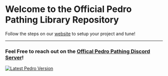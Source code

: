 # Welcome to the Official Pedro Pathing Library Repository 

Follow the steps on our [website](https://pedropathing.com/) to setup your project and tune!

---

### Feel Free to reach out on the [Offical Pedro Pathing Discord Server](https://discord.gg/2GfC4qBP5s)!


[![Latest Pedro Version](https://img.shields.io/badge/dynamic/xml?url=https%3A%2F%2Fpedro-pathing.github.io%2Fmaven.pedropathing.com%2Fcom%2Fpedropathing%2Fpedro%2Fmaven-metadata.xml&query=%2Fmetadata%2Fversioning%2Flatest&style=for-the-badge&label=Build&labelColor=111111&color=7b39ab)](https://github.com/Pedro-Pathing/)
<!--
---

# Release History

## v1.0.3

Library: https://github.com/Pedro-Pathing/PedroPathing/releases/tag/v1.0.3
Quickstart: https://github.com/Pedro-Pathing/Quickstart/releases/tag/v1.0.3

- Fixed a  bug that caused follower constants to be updated by user input AFTER follower was already created, causing hardwareMap issues.
- Removed 2 Parameters from Follower and PoseUpdater (two classes), now you have to call `Constants.setConstants(FConstants.class, LConstants.class);` before initalizing the Follower.
- Added Power Caching

----------

## v1.0.2

Library: https://github.com/Pedro-Pathing/PedroPathing/releases/tag/v1.0.2
Quickstart: https://github.com/Pedro-Pathing/Quickstart/releases/tag/v1.0.2

- Fixed a bug that causes the left motors to always be reversed 
- Fixed a bug that would cause driveLeftVector to be always the default value
- Added a debug method to ConstantsUser.java
- Fixed the spelling of `FollowerConstants.useBreakModeInTeleOp` to `FollowerConstants.useBrakeModeInTeleOp`

----------

## v1.0.1

Library: https://github.com/Pedro-Pathing/PedroPathing/releases/tag/v1.0.1
Quickstart: https://github.com/Pedro-Pathing/Quickstart/releases/tag/v1.0.1

Add `FollowerConstants.useBreakModeInTeleOp` - It allows you to use brake mode for your drivetrain motors instead of float during teleop.

----------

## v1.0.0

Library: https://github.com/Pedro-Pathing/PedroPathing/releases/tag/v1.0.0
Quickstart: https://github.com/Pedro-Pathing/Quickstart/releases/tag/v1.0.0


The first release of Pedro Pathing in its library form.

Follow the instructions on the [website ](https://pedropathing.com/) to setup your project.

The Official Quickstart: https://github.com/Pedro-Pathing/Quickstart/

----------


